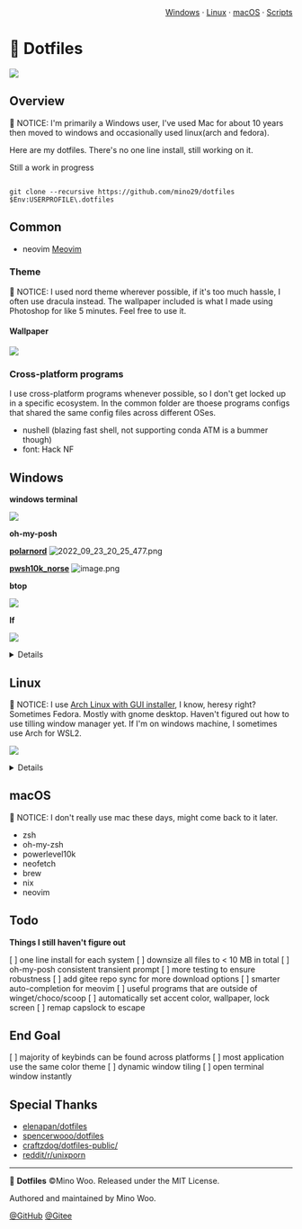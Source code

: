 <div align="right">
<a href="#windows">Windows</a> · <a href="#linux">Linux</a> · <a href="#macos">macOS</a> · <a href="#scripts">Scripts</a>
</div>

# 🚯 Dotfiles

![](https://flat.badgen.net/badge/platform/macOS,Windows,Linux?list=|)

## Overview

🔺 NOTICE: I'm primarily a Windows user, I've used Mac for about 10 years then moved to windows and occasionally used linux(arch and fedora). 

Here are my dotfiles. There's no one line install, still working on it.

Still a work in progress
```

git clone --recursive https://github.com/mino29/dotfiles $Env:USERPROFILE\.dotfiles

```

## Common

- neovim [Meovim](https://github.com/mino29/meovim)

### Theme

🔺 NOTICE: I used nord theme wherever possible, if it's too much hassle, I often use dracula instead.
The wallpaper included is what I made using Photoshop for like 5 minutes. Feel free to use it.


#### Wallpaper

![](https://s2.loli.net/2022/09/17/9kiLVhj4ogAyaSN.png)

### Cross-platform programs

I use cross-platform programs whenever possible, so I don't get locked up in a specific ecosystem.
In the common folder are thoese programs configs that shared the same config files across different OSes. 

- nushell (blazing fast shell, not supporting conda ATM is a bummer though)
- font: Hack NF

## Windows

**windows terminal**

![](https://s2.loli.net/2022/09/17/js3MVBAFxCO2rcP.png)

**oh-my-posh**

[**polarnord**](https://github.com/mino29/dotfiles/blob/master/windows/oh-my-posh/themes/polarnord.omp.json)
![2022_09_23_20_25_477.png](https://s2.loli.net/2022/09/23/QULRrtF4KkV2lnC.png)

[**pwsh10k_norse**](https://github.com/mino29/dotfiles/blob/master/windows/oh-my-posh/themes/pwsh10k_norse.omp.json)
![image.png](https://s2.loli.net/2022/09/23/lkXoYs5fAhiaIV3.png)

**btop**

![](https://s2.loli.net/2022/09/17/AvoV4OX8tD5UQy3.png)

**lf**

![](https://s2.loli.net/2022/09/17/iky2GgSawBOouKf.png)


<details>

- windows terminal theme: nord
- oh-my-posh theme: polarnord(I tweaked some color from peru)
- oh-my-posh theme: pwsh10k_norse(Heavily modified powerlevel10k_rainbow)
- font: [Hack NF](https://github.com/ryanoasis/nerd-fonts)
- terminal icons: lsd (available on linux )
- task manager: btop4win (available on linux as btop)
- file explore: lf (available on linux)
- winfetch
- neovim
- everything
- JPEGView
- bat
- btop4win
- lf
- cmd(using clink)
- zoxide
- z.lua
- bash
- zsh on windows (without WSL2)
- autohotkey (with autoreload enabled)

</details>


## Linux

🔺 NOTICE: I use [Arch Linux with GUI installer](https://archlinuxgui.in/), I
know, heresy right? Sometimes Fedora. Mostly with gnome desktop. Haven't
figured out how to use tilling window manager yet. If I'm on windows machine, I
sometimes use Arch for WSL2.

![](https://s2.loli.net/2022/09/17/vPTntKW2ZsJEMwz.png)

<details>

- zsh
- oh-my-zsh
- powerlevel10k
- neofetch
- pfetch
- neovim
- nix

</details>


## macOS

🔺 NOTICE: I don't really use mac these days, might come back to it later.

- zsh
- oh-my-zsh
- powerlevel10k
- neofetch
- brew
- nix
- neovim

## Todo

**Things I still haven't figure out**

[ ] one line install for each system
[ ] downsize all files to < 10 MB in total
[ ] oh-my-posh consistent transient prompt
[ ] more testing to ensure robustness
[ ] add gitee repo sync for more download options
[ ] smarter auto-completion for meovim
[ ] useful programs that are outside of winget/choco/scoop
[ ] automatically set accent color, wallpaper, lock screen
[ ] remap capslock to escape


## End Goal

[ ] majority of keybinds can be found across platforms
[ ] most application use the same color theme
[ ] dynamic window tiling
[ ] open terminal window instantly 

## Special Thanks

- [elenapan/dotfiles](https://github.com/elenapan/dotfiles)
- [spencerwooo/dotfiles](https://github.com/spencerwooo/dotfiles)
- [craftzdog/dotfiles-public/](https://github.com/craftzdog/dotfiles-public/)
- [reddit/r/unixporn](https://www.reddit.com/r/unixporn/)


---

🚯 **Dotfiles** ©Mino Woo. Released under the MIT License.

Authored and maintained by Mino Woo.

[@GitHub](https://github.com/mino29)
[@Gitee](https://gitee.com/wooinkling)

